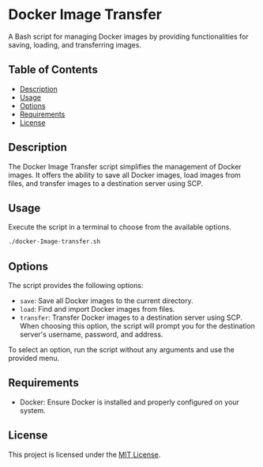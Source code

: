 
# Docker Image Transfer

A Bash script for managing Docker images by providing functionalities for saving, loading, and transferring images.

## Table of Contents

- [Description](#description)
- [Usage](#usage)
- [Options](#options)
- [Requirements](#requirements)
- [License](#license)

## Description

The Docker Image Transfer script simplifies the management of Docker images. It offers the ability to save all Docker images, load images from files, and transfer images to a destination server using SCP.

## Usage

Execute the script in a terminal to choose from the available options.

```bash
./docker-Image-transfer.sh
```
## Options

The script provides the following options:

-   `save`: Save all Docker images to the current directory.
-   `load`: Find and import Docker images from files.
-   `transfer`: Transfer Docker images to a destination server using SCP. When choosing this option, the script will prompt you for the destination server's username, password, and address.

To select an option, run the script without any arguments and use the provided menu.

## Requirements

-   Docker: Ensure Docker is installed and properly configured on your system.

## License

This project is licensed under the [MIT License](https://opensource.org/license/mit/).

